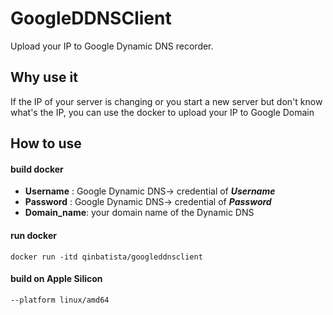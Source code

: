 # GoogleDDNSClient
Upload your IP to Google Dynamic DNS recorder.
## Why use it
If the IP of your server is changing or you start a new server but don't  know what's the IP, you can use the docker to upload your IP to Google Domain


## How to use

#### build docker
* **Username** : Google Dynamic DNS-> credential of ***Username***
* **Password** : Google Dynamic DNS-> credential of ***Password***
* **Domain_name**: your domain name of the Dynamic DNS

#### run docker

```docker run
docker run -itd qinbatista/googleddnsclient
```

#### build on Apple Silicon
```
--platform linux/amd64
```
